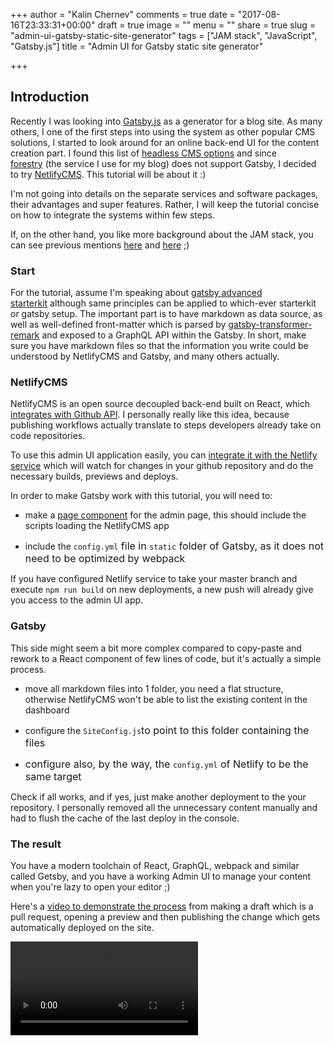 +++
author = "Kalin Chernev"
comments = true
date = "2017-08-16T23:33:31+00:00"
draft = true
image = ""
menu = ""
share = true
slug = "admin-ui-gatsby-static-site-generator"
tags = ["JAM stack", "JavaScript", "Gatsby.js"]
title = "Admin UI for Gatsby static site generator"

+++


## Introduction

Recently I was looking into [Gatsby.js](https://www.gatsbyjs.org/) as a generator for a blog site. As many others, I one of the first steps into using the system as other popular CMS solutions, I started to look around for an online back-end UI for the content creation part. I found this list of [headless CMS options](https://headlesscms.org/) and since [forestry](forestry.io) (the service I use for my blog) does not support Gatsby, I decided to try [NetlifyCMS](https://www.netlifycms.org/). This tutorial will be about it :)

I'm not going into details on the separate services and software packages, their advantages and super features. Rather, I will keep the tutorial concise on how to integrate the systems within few steps.

If, on the other hand, you like more background about the JAM stack, you can see previous mentions [here](https://kalinchernev.github.io/march-digest-2017/#jam-stack) and [here](https://kalinchernev.github.io/releasing-new-blog/) ;)

### Start

For the tutorial, assume I'm speaking about [gatsby advanced starterkit](https://github.com/Vagr9K/gatsby-advanced-starter) although same principles can be applied to which-ever starterkit or gatsby setup. The important part is to have markdown as data source, as well as well-defined front-matter which is parsed by [gatsby-transformer-remark](https://github.com/gatsbyjs/gatsby/tree/master/packages/gatsby-transformer-remark) and exposed to a GraphQL API within the Gatsby. In short, make sure you have markdown files so that the information you write could be understood by NetlifyCMS and Gatsby, and many others actually.

### NetlifyCMS

NetlifyCMS is an open source decoupled back-end built on React, which [integrates with Github API](https://www.netlifycms.org/docs/intro/). I personally really like this idea, because publishing workflows actually translate to steps developers already take on code repositories.

To use this admin UI application easily, you can [integrate it with the Netlify service](https://github.com/netlify/netlify-cms/blob/master/docs/quick-start.md) which will watch for changes in your github repository and do the necessary builds, previews and deploys.

In order to make Gatsby work with this tutorial, you will need to:

* make a [page component](https://www.gatsbyjs.org/docs/building-with-components/#page-components) for the admin page, this should include the scripts loading the NetlifyCMS app

* include the `config.yml`<span style="font-size: 1rem;">​ file in&nbsp;</span>`static`<span style="font-size: 1rem;">​ folder of Gatsby, as it does not need to be optimized by webpack</span>

If you have configured Netlify service to take your master branch and execute `npm run build` on new deployments, a new push will already give you access to the admin UI app.

### Gatsby

This side might seem a bit more complex compared to copy-paste and rework to a React component of few lines of code, but it's actually a simple process.

* move all markdown files into 1 folder, you need a flat structure, otherwise NetlifyCMS won't be able to list the existing content in the dashboard

* configure the `SiteConfig.js`<span style="font-size: 1rem;">​to point to this folder containing the files</span>

* <span style="font-size: 1rem;">configure also, by the way, the&nbsp;</span>`config.yml`<span style="font-size: 1rem;">​ of Netlify to be the same target</span>

Check if all works, and if yes, just make another deployment to the your repository. I personally removed all the unnecessary content manually and had to flush the cache of the last deploy in the console.

### The result

You have a modern toolchain of React, GraphQL, webpack and similar called Getsby, and you have a working Admin UI to manage your content when you're lazy to open your editor ;)

Here's a [video to demonstrate the process](https://github.com/kalinchernev/kalinchernev.github.io/blob/blog/static/videos/netlify-cms-gatsby.mp4) from making a draft which is a pull request, opening a preview and then publishing the change which gets automatically deployed on the site.

![](/uploads/2017/08/16/Aug%2017%202017%2012-41%20AM.mp4)

